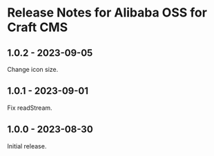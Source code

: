 # Release Notes for Alibaba OSS for Craft CMS

## 1.0.2 - 2023-09-05

Change icon size.

## 1.0.1 - 2023-09-01

Fix readStream.

## 1.0.0 - 2023-08-30

Initial release.
